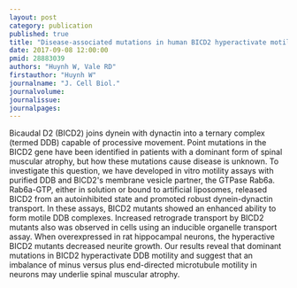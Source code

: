 ```yaml
---
layout: post
category: publication
published: true
title: "Disease-associated mutations in human BICD2 hyperactivate motility of dynein-dynactin."
date: 2017-09-08 12:00:00
pmid: 28883039
authors: "Huynh W, Vale RD"
firstauthor: "Huynh W"
journalname: "J. Cell Biol."
journalvolume: 
journalissue: 
journalpages: 
---
```


Bicaudal D2 (BICD2) joins dynein with dynactin into a ternary complex (termed DDB) capable of processive movement. Point mutations in the BICD2 gene have been identified in patients with a dominant form of spinal muscular atrophy, but how these mutations cause disease is unknown. To investigate this question, we have developed in vitro motility assays with purified DDB and BICD2's membrane vesicle partner, the GTPase Rab6a. Rab6a-GTP, either in solution or bound to artificial liposomes, released BICD2 from an autoinhibited state and promoted robust dynein-dynactin transport. In these assays, BICD2 mutants showed an enhanced ability to form motile DDB complexes. Increased retrograde transport by BICD2 mutants also was observed in cells using an inducible organelle transport assay. When overexpressed in rat hippocampal neurons, the hyperactive BICD2 mutants decreased neurite growth. Our results reveal that dominant mutations in BICD2 hyperactivate DDB motility and suggest that an imbalance of minus versus plus end-directed microtubule motility in neurons may underlie spinal muscular atrophy.

